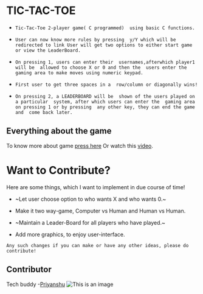 # TIC-TAC-TOE
- `Tic-Tac-Toe 2-player game( C programmed) 
using basic C functions.`

- `User can now know more rules by pressing 
y/Y which will be redirected to link
User will get two options to either start
 game or view the LeaderBoard.`

- `On pressing 1, users can enter their 
usernames,afterwhich player1 will be 
allowed to choose X or 0 and then the 
users enter the gaming area to make moves
 using numeric keypad.`

- `First user to get three spaces in a 
row/column or diagonally wins!`

- `On pressing 2, a LEADERBOARD will be 
shown of the users played on a particular 
system, after which users can enter the 
gaming area on pressing 1 or by pressing 
any other key, they can end the game and 
come back later.`

## Everything about the game
To know more about game [press here](https://www.wikihow.com/Play-Tic-Tac-Toe)
Or watch this [video](https://youtu.be/5SdW0_wTX5c).
# Want to Contribute?
Here are some things, which I want to implement in due course of time!

- ~Let user choose option to who wants X and who wants 0.~

- Make it two way-game, Computer vs Human and Human vs Human.

- ~Maintain a Leader-Board for all players who have played.~

- Add more graphics, to enjoy user-interface.

`Any such changes if you can make or have any other ideas, please do contribute!`
## Contributor
Tech buddy -[Priyanshu](https://github.com/priyanshu-karmakar)
![This is an image](https://assets/images/electrocat.png)
